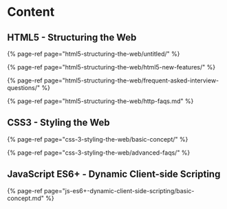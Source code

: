 # Content

## HTML5 - Structuring the Web

{% page-ref page="html5-structuring-the-web/untitled/" %}

{% page-ref page="html5-structuring-the-web/html5-new-features/" %}

{% page-ref page="html5-structuring-the-web/frequent-asked-interview-questions/" %}

{% page-ref page="html5-structuring-the-web/http-faqs.md" %}

## CSS3 - Styling the Web

{% page-ref page="css-3-styling-the-web/basic-concept/" %}

{% page-ref page="css-3-styling-the-web/advanced-faqs/" %}



## JavaScript ES6+ - Dynamic Client-side Scripting

{% page-ref page="js-es6+-dynamic-client-side-scripting/basic-concept.md" %}





